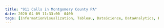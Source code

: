 ```yaml
---
title: "911 Calls in Montgomery County PA"
date: 2020-04-09 11:33:00 -0400
tags: [InformationVisualization, Tableau, DataScience, DataAnalytics, Kaggle, Dashboard, Tableau]
---
```


<head>
	<style>
		.title_content {
			display: inline-block;
			font-size: 20px;
			color: #ffffff;
			text-align: center;
			width: 100%;
			margin-bottom: 20px;
			border-bottom: 1px solid #DDD;
		}

		.title_content:after {
			height: 1px;
			display: block;
			left: 0;
			content: " ";
			position: relative;
			width: 30px;
			top: 1px;
		}

		#resume .col-md-12 span.duration {
			float: right;
		}

		#resume .col-md-12 ul li {
			list-style: none;
			margin-top: 20px;
		}

		#resume .resume-left ul li h5 {
			padding-bottom: 10px;
		}

		#resume .attributes li.first{
			margin-top: 0 !important;
			list-style-type: none;
		}

		#resume .attributes .duration i{
			margin-right: 5px;
		}

		#resume h5,
		#resume h6 {
			font-weight:400 !important;
		}

		.img_reference {
			display: inline-block;
			width: 100px;
			height: 100px;
			margin-right: 15px;
			float: left;
			border-radius: 50px;
		}

		.reference p {
			padding-top: 15px;
		}
		.reference ul {
			margin-top: 15px;
		}

		.reference ul li {
			margin-top: 15px;
		}
	</style>
</head>

<div id="resume" class="content_2">
	<div class="col-md-12 resume-left">    

		<ul class="attributes">
			<li class="first">
				<p>In my quest of investigating how 911 is coping with the recent pandemic of COVID-19, I found this very interesting dataset on Kaggle by Mike Chirico which contains calls to 911 (emergency calls) in Montgomery County Pennsylvania. So, I made a Tableau dashboard for analysis.
				<br><br>The results which I obtained were very interesting and can be viewed <br> <a href="https://public.tableau.com/views/911CallsinMontgomeryCountyPA/911CallsinMontgomeryCountyPA?:retry=yes&:display_count=y&:origin=viz_share_link">here</a>.
				
				<br><br>Some interesting observations were:<br>
				1.	The calls to 911 during this period have remained fairly stable and have in fact dropped from March till today.<br>
				2.	There were abnormally high number of emergency calls on March 02, 2018 which may be because of an incident which caused traffic and fire problems.<br><br>
				Please let me know if you can find something exciting in here! I am open to critics.
				</p>
				<br><br>
				<div class='tableauPlaceholder' id='viz1586473330801' style='position: relative'><noscript><a href='#'><img alt=' ' src='https:&#47;&#47;public.tableau.com&#47;static&#47;images&#47;91&#47;911CallsinMontgomeryCountyPA&#47;911CallsinMontgomeryCountyPA&#47;1_rss.png' style='border: none' /></a></noscript><object class='tableauViz'  style='display:none;'><param name='host_url' value='https%3A%2F%2Fpublic.tableau.com%2F' /> <param name='embed_code_version' value='3' /> <param name='site_root' value='' /><param name='name' value='911CallsinMontgomeryCountyPA&#47;911CallsinMontgomeryCountyPA' /><param name='tabs' value='no' /><param name='toolbar' value='yes' /><param name='static_image' value='https:&#47;&#47;public.tableau.com&#47;static&#47;images&#47;91&#47;911CallsinMontgomeryCountyPA&#47;911CallsinMontgomeryCountyPA&#47;1.png' /> <param name='animate_transition' value='yes' /><param name='display_static_image' value='yes' /><param name='display_spinner' value='yes' /><param name='display_overlay' value='yes' /><param name='display_count' value='yes' /></object></div>                <script type='text/javascript'>                    var divElement = document.getElementById('viz1586473330801');                    var vizElement = divElement.getElementsByTagName('object')[0];                    vizElement.style.width='100%';vizElement.style.height=(divElement.offsetWidth*0.75)+'px';                    var scriptElement = document.createElement('script');                    scriptElement.src = 'https://public.tableau.com/javascripts/api/viz_v1.js';                    vizElement.parentNode.insertBefore(scriptElement, vizElement);                </script>
			</li>
		</ul>
	</div>
</div>